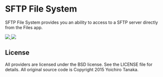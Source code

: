 # SFTP File System

SFTP File System provides you an ability to access to a SFTP server directly from the Files app.

<a target="_blank" href="https://chrome.google.com/webstore/detail/sftp-file-system/gbheifiifcfekkamhepkeogobihicgmn">
  <img src="https://raw.githubusercontent.com/yoichiro/chromeos-filesystem-sftp/master/docs/install-button.png">
</a>

<img src="https://raw.githubusercontent.com/yoichiro/chromeos-filesystem-sftp/master/docs/screenshot-1.png">

## License

All providers are licensed under the BSD license. See the LICENSE file for details.
All original source code is Copyright 2015 Yoichiro Tanaka.